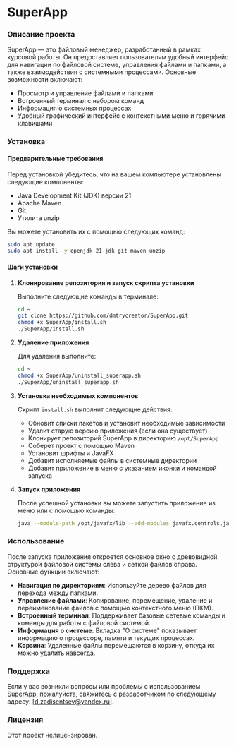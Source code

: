 # SuperApp

### Описание проекта

SuperApp — это файловый менеджер, разработанный в рамках курсовой работы. Он предоставляет пользователям удобный интерфейс для навигации по файловой системе, управления файлами и папками, а также взаимодействия с системными процессами. Основные возможности включают:

- Просмотр и управление файлами и папками
- Встроенный терминал с набором команд
- Информация о системных процессах
- Удобный графический интерфейс с контекстными меню и горячими клавишами

### Установка

#### Предварительные требования

Перед установкой убедитесь, что на вашем компьютере установлены следующие компоненты:

- Java Development Kit (JDK) версии 21
- Apache Maven
- Git
- Утилита unzip

Вы можете установить их с помощью следующих команд:

```bash
sudo apt update
sudo apt install -y openjdk-21-jdk git maven unzip
```

#### Шаги установки

1. **Клонирование репозитория и запуск скрипта установки**

   Выполните следующие команды в терминале:

   ```bash
   cd ~
   git clone https://github.com/dmtrycreator/SuperApp.git
   chmod +x SuperApp/install.sh
   ./SuperApp/install.sh
   ```

2. **Удаление приложения**

   Для удаления выполните:

   ```bash
   cd ~
   chmod +x SuperApp/uninstall_superapp.sh
   ./SuperApp/uninstall_superapp.sh
   ```
   
3. **Установка необходимых компонентов**

   Скрипт `install.sh` выполнит следующие действия:
   
   - Обновит списки пакетов и установит необходимые зависимости
   - Удалит старую версию приложения (если она существует)
   - Клонирует репозиторий SuperApp в директорию `/opt/SuperApp`
   - Соберет проект с помощью Maven
   - Установит шрифты и JavaFX
   - Добавит исполняемые файлы в системные директории
   - Добавит приложение в меню с указанием иконки и командой запуска

4. **Запуск приложения**

   После успешной установки вы можете запустить приложение из меню или с помощью команды:

   ```bash
   java --module-path /opt/javafx/lib --add-modules javafx.controls,javafx.fxml -jar /opt/SuperApp/target/KR_SuperApp-1.0-SNAPSHOT.jar
   ```

### Использование

После запуска приложения откроется основное окно с древовидной структурой файловой системы слева и сеткой файлов справа. Основные функции включают:

- **Навигация по директориям**: Используйте дерево файлов для перехода между папками.
- **Управление файлами**: Копирование, перемещение, удаление и переименование файлов с помощью контекстного меню (ПКМ).
- **Встроенный терминал**: Поддерживает базовые сетевые команды и команды для работы с файловой системой.
- **Информация о системе**: Вкладка "О системе" показывает информацию о процессоре, памяти и текущих процессах.
- **Корзина**: Удаленные файлы перемещаются в корзину, откуда их можно удалить навсегда.

### Поддержка

Если у вас возникли вопросы или проблемы с использованием SuperApp, пожалуйста, свяжитесь с разработчиком по следующему адресу: [d.zadisentsev@yandex.ru].

### Лицензия

Этот проект нелицензирован.
